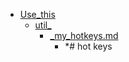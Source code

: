 - <a href = "F:\Node_projects\Node_Way\NBase\_Md\_Index\_Fedora\contaners\Use_this\cat.Use_this\dir.Use_this.md">Use_this</a>
    - <a href = "F:\Node_projects\Node_Way\NBase\_Md\_Index\_Fedora\contaners\Use_this\util_\cat.util_\dir.util_.md">util_</a>
        - <a href = "F:\Node_projects\Node_Way\NBase\_Md\_Index\_Fedora\contaners\Use_this\util_\_my_hotkeys.md">_my_hotkeys.md</a>
            - *# hot keys
    
